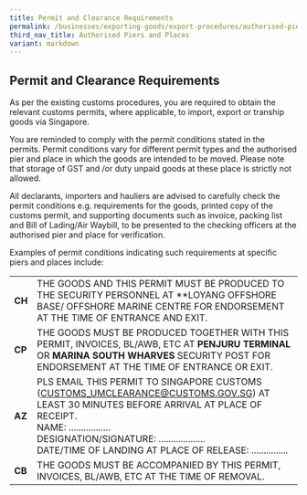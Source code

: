 ```yaml
---
title: Permit and Clearance Requirements
permalink: /businesses/exporting-goods/export-procedures/authorised-piers-places/permit-and-clearance-requirements/
third_nav_title: Authorised Piers and Places
variant: markdown
---
```

## Permit and Clearance Requirements

As per the existing customs procedures, you are required to obtain the relevant customs permits, where applicable, to import, export or tranship goods via Singapore.

You are reminded to comply with the permit conditions stated in the permits. Permit conditions vary for different permit types and the authorised pier and place in which the goods are intended to be moved. Please note that storage of GST and /or duty unpaid goods at these place is strictly not allowed.

All declarants, importers and hauliers are advised to carefully check the permit conditions e.g. requirements for the goods, printed copy of the customs permit, and supporting documents such as invoice, packing list and Bill of Lading/Air Waybill, to be presented to the checking officers at the authorised pier and place for verification.

Examples of permit conditions indicating such requirements at specific piers and places include:

|  |  |  
|---|---|
| **CH** | THE GOODS AND THIS PERMIT MUST BE PRODUCED TO THE SECURITY PERSONNEL AT **LOYANG OFFSHORE BASE/ OFFSHORE MARINE CENTRE FOR ENDORSEMENT AT THE TIME OF ENTRANCE AND EXIT. |  
| **CP** |  THE GOODS MUST BE PRODUCED TOGETHER WITH THIS PERMIT, INVOICES, BL/AWB, ETC AT **PENJURU TERMINAL** OR **MARINA SOUTH WHARVES** SECURITY POST FOR ENDORSEMENT AT THE TIME OF ENTRANCE OR EXIT.|  
| **AZ** | PLS EMAIL THIS PERMIT TO SINGAPORE CUSTOMS (CUSTOMS_UMCLEARANCE@CUSTOMS.GOV.SG) AT LEAST 30 MINUTES BEFORE ARRIVAL AT PLACE OF RECEIPT. <br> NAME: .................  <br> DESIGNATION/SIGNATURE: ................... <br> DATE/TIME OF LANDING AT PLACE OF RELEASE: ............... |  
| **CB** | THE GOODS MUST BE ACCOMPANIED BY THIS PERMIT, INVOICES, BL/AWB, ETC AT THE TIME OF REMOVAL.|

